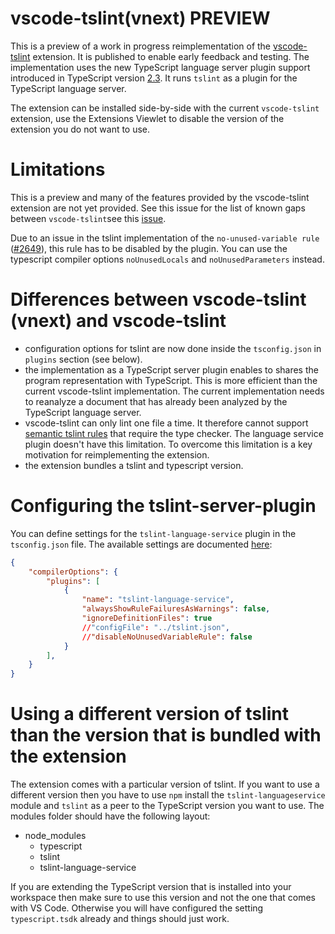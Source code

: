 # vscode-tslint(vnext) PREVIEW

This is a preview of a work in progress reimplementation of the [vscode-tslint](https://marketplace.visualstudio.com/items?itemName=eg2.tslint) extension. It is published to enable early feedback and testing. The implementation uses the new TypeScript language server plugin support introduced in TypeScript version [2.3](https://marketplace.visualstudio.com/items?itemName=eg2.tslint). It runs `tslint` as a plugin for the TypeScript language server.

The extension can be installed side-by-side with the current `vscode-tslint` extension, use the Extensions Viewlet to disable the version of the extension you do not want to use.

# Limitations

This is a preview and many of the features provided by the vscode-tslint extension are not yet provided. See this issue for the list of known gaps between `vscode-tslint`see this [issue](https://github.com/angelozerr/tslint-language-service/issues/32).

Due to an issue in the tslint implementation of the `no-unused-variable rule` ([#2649](https://github.com/palantir/tslint/issues/2649)), this rule has to be disabled by the plugin. You can use the typescript compiler options `noUnusedLocals` and `noUnusedParameters` instead.

# Differences between vscode-tslint (vnext) and vscode-tslint

- configuration options for tslint are now done inside the `tsconfig.json` in `plugins` section (see below). 
- the implementation as a TypeScript server plugin enables to shares the program representation with TypeScript. This is more efficient than the current vscode-tslint implementation. The current implementation needs to reanalyze a document that has already been analyzed by the TypeScript language server. 
- vscode-tslint can only lint one file a time. It therefore cannot support [semantic tslint rules](https://palantir.github.io/tslint/usage/type-checking/) that require the type checker. The language service plugin doesn't have this limitation. To overcome this limitation is a key motivation for reimplementing the extension.
- the extension bundles a tslint and typescript version. 

# Configuring the tslint-server-plugin

You can define settings for the `tslint-language-service` plugin in the `tsconfig.json` file. The available settings are documented [here](https://github.com/angelozerr/tslint-language-service#configuration-options):
```json
{
    "compilerOptions": {
        "plugins": [
            {
                "name": "tslint-language-service",
                "alwaysShowRuleFailuresAsWarnings": false,
                "ignoreDefinitionFiles": true
                //"configFile": "../tslint.json",
                //"disableNoUnusedVariableRule": false
            }
        ],
    }
}
```

# Using a different version of tslint than the version that is bundled with the extension

The extension comes with a particular version of tslint. If you want to use a different version then you have to use `npm` install the `tslint-languageservice` module and `tslint` as a peer to the TypeScript version you want to use. 
The modules folder should have the following layout:
- node_modules
  - typescript
  - tslint
  - tslint-language-service

If you are extending the TypeScript version that is installed into your workspace then make sure to use this version and not the one that comes with VS Code. Otherwise you will have configured the setting `typescript.tsdk` already and things should just work. 
